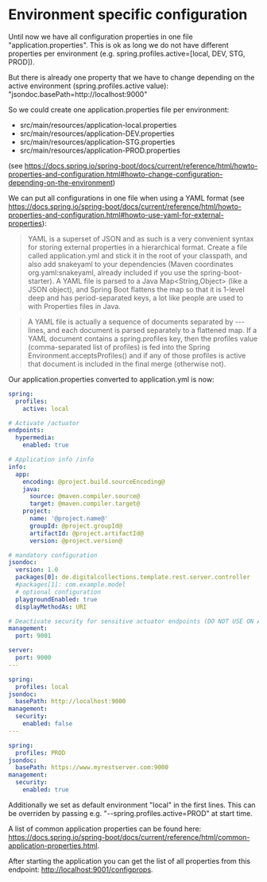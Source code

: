 # Environment specific configuration

Until now we have all configuration properties in one file "application.properties". This is ok as long we do not have different properties per environment (e.g. spring.profiles.active=\[local, DEV, STG, PROD\]).

But there is already one property that we have to change depending on the active environment (spring.profiles.active value): "jsondoc.basePath=http://localhost:9000"

So we could create one application.properties file per environment:

- src/main/resources/application-local.properties
- src/main/resources/application-DEV.properties
- src/main/resources/application-STG.properties
- src/main/resources/application-PROD.properties

(see <https://docs.spring.io/spring-boot/docs/current/reference/html/howto-properties-and-configuration.html#howto-change-configuration-depending-on-the-environment>)

We can put all configurations in one file when using a YAML format (see <https://docs.spring.io/spring-boot/docs/current/reference/html/howto-properties-and-configuration.html#howto-use-yaml-for-external-properties>):

> YAML is a superset of JSON and as such is a very convenient syntax for storing external properties in a hierarchical format.
> Create a file called application.yml and stick it in the root of your classpath, and also add snakeyaml to your dependencies (Maven coordinates org.yaml:snakeyaml, already included if you use the spring-boot-starter). A YAML file is parsed to a Java Map<String,Object> (like a JSON object), and Spring Boot flattens the map so that it is 1-level deep and has period-separated keys, a lot like people are used to with Properties files in Java.

> A YAML file is actually a sequence of documents separated by --- lines, and each document is parsed separately to a flattened map.
> If a YAML document contains a spring.profiles key, then the profiles value (comma-separated list of profiles) is fed into the Spring Environment.acceptsProfiles() and if any of those profiles is active that document is included in the final merge (otherwise not).

Our application.properties converted to application.yml is now:

```yml
spring:
  profiles:
    active: local

# Activate /actuator
endpoints:
  hypermedia:
    enabled: true

# Application info /info
info:
  app:
    encoding: @project.build.sourceEncoding@
    java:
      source: @maven.compiler.source@
      target: @maven.compiler.target@
    project:
      name: '@project.name@'
      groupId: @project.groupId@
      artifactId: @project.artifactId@
      version: @project.version@

# mandatory configuration
jsondoc:
  version: 1.0
  packages[0]: de.digitalcollections.template.rest.server.controller
  #packages[1]: com.example.model
  # optional configuration
  playgroundEnabled: true
  displayMethodAs: URI

# Deactivate security for sensitive actuator endpoints (DO NOT USE ON A PUBLIC ACCESSIBLE SYSTEM!!!)
management:
  port: 9001

server:
  port: 9000
---

spring:
  profiles: local
jsondoc:
  basePath: http://localhost:9000
management:
  security:
    enabled: false
---

spring:
  profiles: PROD
jsondoc:
  basePath: https://www.myrestserver.com:9000
management:
  security:
    enabled: true
```

Additionally we set as default environment "local" in the first lines. This can be overriden by passing e.g. "--spring.profiles.active=PROD" at start time.

A list of common application properties can be found here: <https://docs.spring.io/spring-boot/docs/current/reference/html/common-application-properties.html>.

After starting the application you can get the list of all properties from this endpoint: <http://localhost:9001/configprops>.
